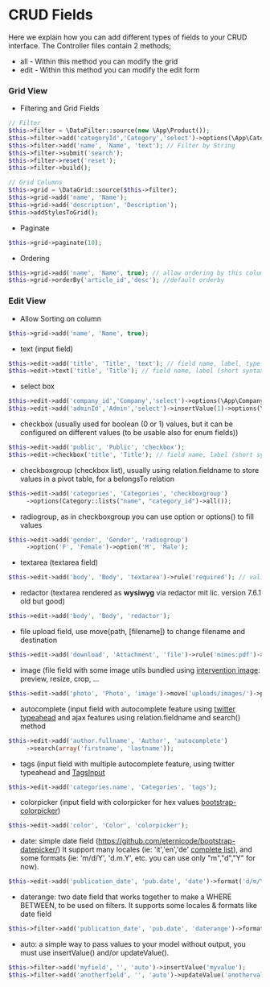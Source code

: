 # CRUD Fields

Here we explain how you can add different types of fields to your CRUD interface. The Controller files contain 2 methods; 

- all - Within this method you can modify the grid
- edit - Within this method you can modify the edit form 

### Grid View

- Filtering and Grid Fields
```php
// Filter 
$this->filter = \DataFilter::source(new \App\Product());
$this->filter->add('categoryId','Category','select')->options(\App\Category::lists("name", "id")->all()); // Filter with Select List
$this->filter->add('name', 'Name', 'text'); // Filter by String
$this->filter->submit('search');
$this->filter->reset('reset');
$this->filter->build();

// Grid Columns
$this->grid = \DataGrid::source($this->filter);
$this->grid->add('name', 'Name');
$this->grid->add('description', 'Description');
$this->addStylesToGrid();
```
- Paginate
```php
$this->grid->paginate(10);
``` 
- Ordering
```php
$this->grid->add('name', 'Name', true); // allow ordering by this column
$this->grid->orderBy('article_id','desc'); //default orderby
``` 


### Edit View
- Allow Sorting on column
```php
$this->grid->add('name', 'Name', true);
``` 


- text (input field) 
```php
$this->edit->add('title', 'Title', 'text'); // field name, label, type
$this->edit->text('title', 'Title'); // field name, label (short syntax)
```
- select box 
```php
$this->edit->add('company_id','Company','select')->options(\App\Company::lists("name", "id")->all());
$this->edit->add('adminId','Admin','select')->insertValue(1)->options(\Serverfireteam\Panel\Admin::lists("email", "id")->all());  // pre-select a value in a select box
```
- checkbox (usually used for boolean (0 or 1) values,  but it can be configured on different values (to be usable also for enum fields))
```php
$this->edit->add('public', 'Public', 'checkbox');
$this->edit->checkbox('title', 'Title'); // field name, label (short syntax)
```
- checkboxgroup (checkbox list), usually using relation.fieldname to store values in a pivot table, for a belongsTo relation
```php
$this->edit->add('categories', 'Categories', 'checkboxgroup')
     ->options(Category::lists("name", "category_id")->all());
```
- radiogroup, as in checkboxgroup you can use option or options() to fill values
```php
$this->edit->add('gender', 'Gender', 'radiogroup')
     ->option('F', 'Female')->option('M', 'Male');
```
- textarea (textarea field)
```php
$this->edit->add('body', 'Body', 'textarea')->rule('required'); // validation
```
- redactor (textarea rendered as **wysiwyg** via redactor mit lic. version 7.6.1 old but good)
```php
$this->edit->add('body', 'Body', 'redactor'); 
```
- file upload field, use move(path, [filename]) to change filename and destination  
```php
$this->edit->add('download', 'Attachment', 'file')->rule('mimes:pdf')->move('uploads/pdf/');
```
- image (file field with some image utils bundled using [intervention image](https://github.com/Intervention/image): preview, resize, crop, ...
```php
$this->edit->add('photo', 'Photo', 'image')->move('uploads/images/')->preview(80,80);
```
- autocomplete (input field with autocomplete feature using [twitter typeahead](https://twitter.github.io/typeahead.js/) and ajax features  using relation.fieldname and search() method
```php
$this->edit->add('author.fullname', 'Author', 'autocomplete')
     ->search(array('firstname', 'lastname'));
```
- tags (input field with multiple autocomplete feature, using twitter typeahead and [TagsInput](https://github.com/TimSchlechter/bootstrap-tagsinput)
```php
$this->edit->add('categories.name', 'Categories', 'tags'); 
```
- colorpicker (input field with colorpicker for hex values [bootstrap-colorpicker](http://mjolnic.github.io/bootstrap-colorpicker/))
```php
$this->edit->add('color', 'Color', 'colorpicker'); 
```

- date:  simple date field (https://github.com/eternicode/bootstrap-datepicker/) 
It support many locales (ie: 'it','en','de' [complete list](https://github.com/eternicode/bootstrap-datepicker/tree/master/js/locales)), and some formats (ie: 'm/d/Y', 'd.m.Y', etc. you can use only "m","d","Y" for now).
```php
$this->edit->add('publication_date', 'pub.date', 'date')->format('d/m/Y', 'it');
```
- daterange:  two date field that works together to make a WHERE BETWEEN, to be used on filters.
It supports some locales & formats like date field
```php
$this->filter->add('publication_date', 'pub.date', 'daterange')->format('d/m/Y', 'it');
```

- auto:  a simple way to pass values to your model without output, you must use insertValue() and/or updateValue(). 
```php
$this->filter->add('myfield', '', 'auto')->insertValue('myvalue');
$this->filter->add('anotherfield', '', 'auto')->updateValue('anothervalue');
```
